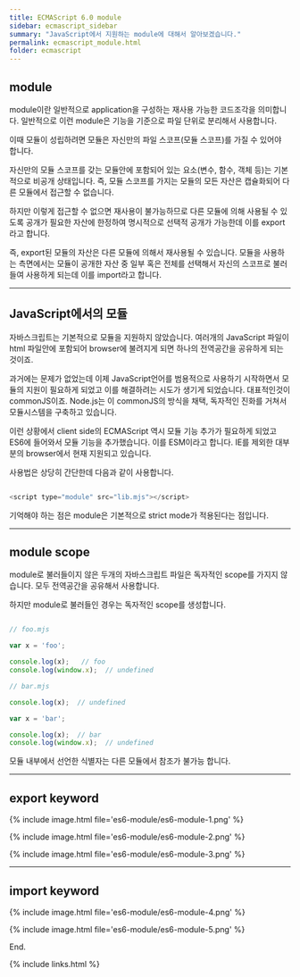 ```yaml
---
title: ECMAScript 6.0 module
sidebar: ecmascript_sidebar
summary: "JavaScript에서 지원하는 module에 대해서 알아보겠습니다."
permalink: ecmascript_module.html
folder: ecmascript
---
```


## module

module이란 일반적으로 application을 구성하는 재사용 가능한 코드조각을 의미합니다. 일반적으로 이런 module은 
기능을 기준으로 파일 단위로 분리해서 사용합니다. 

이때 모듈이 성립하려면 모듈은 자신만의 파일 스코프(모듈 스코프)를 가질 수 있어야 합니다. 

자신만의 모듈 스코프를 갖는 모듈안에 포함되어 있는 요소(변수, 함수, 객체 등)는 기본적으로 비공개 상태입니다. 즉,
모듈 스코프를 가지는 모듈의 모든 자산은 캡슐화되어 다른 모듈에서 접근할 수 없습니다. 

하지만 이렇게 접근할 수 없으면 재사용이 불가능하므로 다른 모듈에 의해 사용될 수 있도록 공개가 필요한 자산에 한정하여
명시적으로 선택적 공개가 가능한데 이를 export라고 합니다. 

즉, export된 모듈의 자산은 다른 모듈에 의해서 재사용될 수 있습니다. 모듈을 사용하는 측면에서는 모듈이 공개한 자산 중
일부 혹은 전체를 선택해서 자신의 스코프로 불러들여 사용하게 되는데 이를 import라고 합니다. 

---

## JavaScript에서의 모듈

자바스크립트는 기본적으로 모듈을 지원하지 않았습니다. 여러개의 JavaScript 파일이 html 파일안에 포함되어 browser에 
불려지게 되면 하나의 전역공간을 공유하게 되는 것이죠.

과거에는 문제가 없었는데 이제 JavaScript언어를 범용적으로 사용하기 시작하면서 모듈의 지원이 필요하게 되었고 이를 해결하려는
시도가 생기게 되었습니다. 대표적인것이 commonJS이죠. Node.js는 이 commonJS의 방식을 채택, 독자적인 진화를 거쳐서 모듈시스템을
구축하고 있습니다. 

이런 상황에서 client side의 ECMAScript 역시 모듈 기능 추가가 필요하게 되었고 ES6에 들어와서 모듈 기능을 추가했습니다. 
이를 ESM이라고 합니다. IE를 제외한 대부분의 browser에서 현재 지원되고 있습니다. 

사용법은 상당히 간단한데 다음과 같이 사용합니다. 

~~~javascript

<script type="module" src="lib.mjs"></script>

~~~

기억해야 하는 점은 module은 기본적으로 strict mode가 적용된다는 점입니다. 

---

## module scope

module로 불러들이지 않은 두개의 자바스크립트 파일은 독자적인 scope를 가지지 않습니다. 모두 전역공간을 공유해서 사용합니다. 

하지만 module로 불러들인 경우는 독자적인 scope를 생성합니다. 

~~~javascript

// foo.mjs

var x = 'foo';

console.log(x);   // foo
console.log(window.x);  // undefined

// bar.mjs

console.log(x);  // undefined

var x = 'bar';

console.log(x);  // bar
console.log(window.x);  // undefined

~~~

모듈 내부에서 선언한 식별자는 다른 모듈에서 참조가 불가능 합니다. 

---

## export keyword

{% include image.html
file='es6-module/es6-module-1.png'
%}

{% include image.html
file='es6-module/es6-module-2.png'
%}

{% include image.html
file='es6-module/es6-module-3.png'
%}

---

## import keyword

{% include image.html
file='es6-module/es6-module-4.png'
%}

{% include image.html
file='es6-module/es6-module-5.png'
%}



End.

{% include links.html %}
